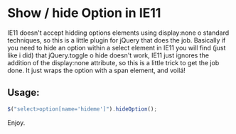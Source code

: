 # Show / hide Option in IE11
IE11 doesn't accept hidding options elements using display:none o standard techniques, so this is a little plugin for jQuery that does the job.
Basically if you need to hide an option within a select element in IE11 you will find (just like i did) that jQuery.toggle o hide doesn't work, IE11 just ignores the addition of the display:none attribute, so this is a little trick to get the job done.
It just wraps the option with a span element, and voilá!

## Usage:

```` javascript
$("select>option[name='hideme']").hideOption();
```` 
Enjoy.
